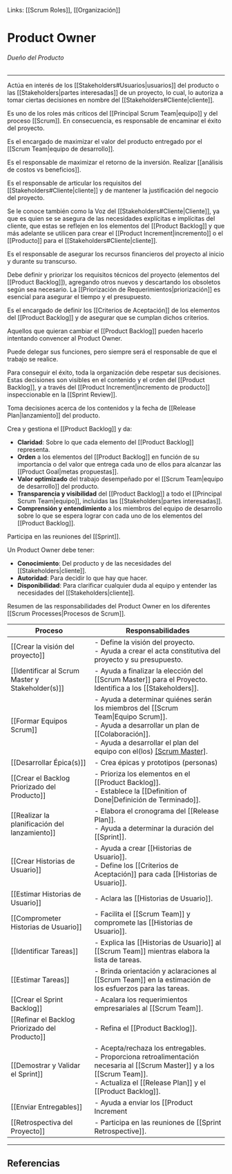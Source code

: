 Links: [[Scrum Roles]], [[Organización]]

# Product Owner
###### Dueño del Producto
---

Actúa en interés de los [[Stakeholders#Usuarios|usuarios]] del producto o las [[Stakeholders|partes interesadas]] de un proyecto, lo cual, lo autoriza a tomar ciertas decisiones en nombre del [[Stakeholders#Cliente|cliente]].

Es uno de los roles más críticos del [[Principal Scrum Team|equipo]] y del proceso [[Scrum]]. En consecuencia, es responsable de encaminar el éxito del proyecto.

Es el encargado de maximizar el valor del producto entregado por el [[Scrum Team|equipo de desarrollo]].

Es el responsable de maximizar el retorno de la inversión. Realizar [[análisis de costos vs beneficios]].

Es el responsable de articular los requisitos del [[Stakeholders#Cliente|cliente]] y de mantener la justificación del negocio del proyecto.

Se le conoce también como la Voz del [[Stakeholders#Cliente|Cliente]], ya que es quien se se asegura de las necesidades explícitas e implícitas del cliente, que estas se reflejen en los elementos del [[Product Backlog]] y que más adelante se utilicen para crear el [[Product Increment|incremento]] o el [[Producto]] para el [[Stakeholders#Cliente|cliente]].

Es el responsable de asegurar los recursos financieros del proyecto al inicio y durante su transcurso.

Debe definir y priorizar los requisitos técnicos del proyecto (elementos del [[Product Backlog]]), agregando otros nuevos y descartando los obsoletos según sea necesario. La [[Priorización de Requerimientos|priorización]] es esencial para asegurar el tiempo y el presupuesto.

Es el encargado de definir los [[Criterios de Aceptación]] de los elementos del [[Product Backlog]] y de asegurar que se cumplan dichos criterios.

Aquellos que quieran cambiar el [[Product Backlog]] pueden hacerlo intentando convencer al Product Owner.

Puede delegar sus funciones, pero siempre será el responsable de que el trabajo se realice.

Para conseguir el éxito, toda la organización debe respetar sus decisiones. Estas decisiones son visibles en el contenido y el orden del [[Product Backlog]], y a través del [[Product Increment|incremento de producto]] inspeccionable en la [[Sprint Review]].

Toma decisiones acerca de los contenidos y la fecha de [[Release Plan|lanzamiento]] del producto.

Crea y gestiona el [[Product Backlog]] y da:
- **Claridad**: Sobre lo que cada elemento del [[Product Backlog]] representa.
- **Orden** a los elementos del [[Product Backlog]] en función de su importancia o del valor que entrega cada uno de ellos para alcanzar las [[Product Goal|metas propuestas]].
- **Valor optimizado** del trabajo desempeñado por el [[Scrum Team|equipo de desarrollo]] del producto.
- **Transparencia y visibilidad** del [[Product Backlog]] a todo el [[Principal Scrum Team|equipo]], incluidas las [[Stakeholders|partes interesadas]].
- **Comprensión y entendimiento** a los miembros del equipo de desarrollo sobre lo que se espera lograr con cada uno de los elementos del [[Product Backlog]].

Participa en las reuniones del [[Sprint]].

Un Product Owner debe tener:
- **Conocimiento**: Del producto y de las necesidades del [[Stakeholders|cliente]].
- **Autoridad**: Para decidir lo que hay que hacer.
- **Disponibilidad**: Para clarificar cualquier duda al equipo y entender las necesidades del [[Stakeholders|cliente]].

Resumen de las responsabilidades del Product Owner en los diferentes [[Scrum Processes|Procesos de Scrum]].

| Proceso                                          | Responsabilidades                                                                                                                                                                                                    |
| ------------------------------------------------ | -------------------------------------------------------------------------------------------------------------------------------------------------------------------------------------------------------------------- |
| [[Crear la visión del proyecto]]                 | - Define la visión del proyecto.<br>- Ayuda a crear el acta constitutiva del proyecto y su presupuesto.                                                                                                              |
| [[Identificar al Scrum Master y Stakeholder(s)]] | - Ayuda a finalizar la elección del [[Scrum Master]] para el Proyecto.<br>Identifica a los [[Stakeholders]].                                                                                                         |
| [[Formar Equipos Scrum]]                         | - Ayuda a determinar quiénes serán los miembros del [[Scrum Team\|Equipo Scrum]].<br>- Ayuda a desarrollar un plan de [[Colaboración]].<br>- Ayuda a desarrollar el plan del equipo con el(los) [[Scrum Master]](s). |
| [[Desarrollar Épica(s)]]                         | - Crea épicas y prototipos (personas)                                                                                                                                                                                |
| [[Crear el Backlog Priorizado del Producto]]     | - Prioriza los elementos en el [[Product Backlog]].<br>- Establece la [[Definition of Done\|Definición de Terminado]].                                                                                                                     |
| [[Realizar la planificación del lanzamiento]]    | - Elabora el cronograma del [[Release Plan]].<br>- Ayuda a determinar la duración del [[Sprint]].                                                                                                                    |
| [[Crear Historias de Usuario]]                   | - Ayuda a crear [[Historias de Usuario]].<br>- Define los [[Criterios de Aceptación]] para cada [[Historias de Usuario]].                                                                                                                                                                                                                    |
| [[Estimar Historias de Usuario]]                 | - Aclara las [[Historias de Usuario]].                                                                                                                                                                                                                     |
| [[Comprometer Historias de Usuario]]             | - Facilita el [[Scrum Team]] y compromete las [[Historias de Usuario]].                                                                                                                                                                                                                     |
| [[Identificar Tareas]]                           | - Explica las [[Historias de Usuario]] al [[Scrum Team]] mientras elabora la lista de tareas.                                                                                                                                                                                                                     |
| [[Estimar Tareas]]                               | - Brinda orientación y aclaraciones al [[Scrum Team]] en la estimación de los esfuerzos para las tareas.                                                                                                                                                                                                                     |
| [[Crear el Sprint Backlog]]                      | - Acalara los requerimientos empresariales al [[Scrum Team]].                                                                                                                                                                                                                     |
| [[Refinar el Backlog Priorizado del Producto]]   | - Refina el [[Product Backlog]].                                                                                                                                                                                                                     |
| [[Demostrar y Validar el Sprint]]                | - Acepta/rechaza los entregables.<br>- Proporciona retroalimentación necesaria al [[Scrum Master]] y a los [[Scrum Team]].<br>- Actualiza el [[Release Plan]] y el [[Product Backlog]].                                                                                                                                                                                                                     |
| [[Enviar Entregables]]                           | - Ayuda a enviar los [[Product Increment|Incremento de Producto]] y se coordina con el [[Stakeholders|cliente]]                                                                                                                                                                                                                     |
| [[Retrospectiva del Proyecto]]                   | - Participa en las reuniones de [[Sprint Retrospective]].                                                                                                                                                                                                                     |

---

## Referencias